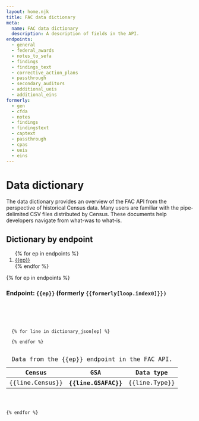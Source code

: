 ```yaml
---
layout: home.njk
title: FAC data dictionary
meta:
  name: FAC data dictionary
  description: A description of fields in the API.
endpoints:
  - general
  - federal_awards
  - notes_to_sefa
  - findings
  - findings_text
  - corrective_action_plans
  - passthrough
  - secondary_auditors
  - additional_ueis
  - additional_eins
formerly:
  - gen
  - cfda
  - notes
  - findings
  - findingstext
  - captext
  - passthrough
  - cpas
  - ueis
  - eins
---
```


# Data dictionary

The data dictionary provides an overview of the FAC API from the perspective of historical Census data. Many users are familiar with the pipe-delimited CSV files distributed by Census. These documents help developers navigate from what-was to what-is.


## Dictionary by endpoint

<ol>
{% for ep in endpoints %}
  <li><a href="#endpoint-{{ep}}">{{ep}}</a></li>
{% endfor %}
</ol>


{% for ep in endpoints %}

  <h3 id="endpoint-{{ep}}">Endpoint: <code>{{ep}}</code> (formerly <code>{{formerly[loop.index0]}})</h3>

  <div class="usa-table-container--scrollable" tabindex="0">
    <table class="usa-table">
      <caption>
      Data from the {{ep}} endpoint in the FAC API.
      </caption>
      <thead>
        <tr>
          <th scope="col">Census</th>
          <th scope="col">GSA</th>
          <th scope="col">Data type</th>
        </tr>
      </thead>
      <tbody>
  {% for line in dictionary_json[ep] %}
    <tr>
          <td>{{line.Census}}</td>
          <th scope="row">{{line.GSAFAC}}</th>
          <td>{{line.Type}}</td>
    </tr>
  {% endfor %}
    </tbody>
    </table>
  </div>
{% endfor %}
